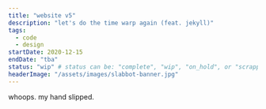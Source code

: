 ```yaml
---
title: "website v5"
description: "let's do the time warp again (feat. jekyll)"
tags:	
  - code
  - design
startDate: 2020-12-15
endDate: "tba"
status: "wip" # status can be: "complete", "wip", "on_hold", or "scrapped"
headerImage: "/assets/images/slabbot-banner.jpg"
---
```


whoops.
my hand slipped.
